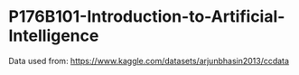 # P176B101-Introduction-to-Artificial-Intelligence

Data used from: https://www.kaggle.com/datasets/arjunbhasin2013/ccdata
